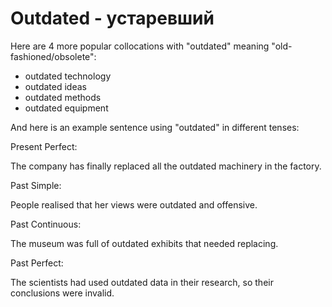 # Outdated - устаревший




Here are 4 more popular collocations with "outdated" meaning "old-fashioned/obsolete":

- outdated technology
- outdated ideas
- outdated methods
- outdated equipment

And here is an example sentence using "outdated" in different tenses:

Present Perfect:

The company has finally replaced all the outdated machinery in the factory.

Past Simple:

People realised that her views were outdated and offensive.

Past Continuous:

The museum was full of outdated exhibits that needed replacing.

Past Perfect:

The scientists had used outdated data in their research, so their conclusions were invalid.